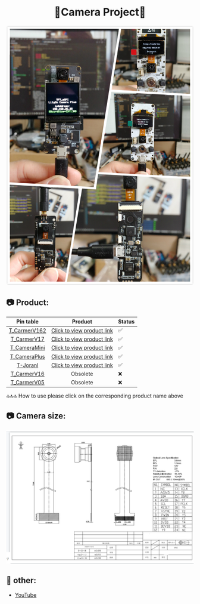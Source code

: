 <h1 align = "center">🌟Camera Project🌟</h1>

![](image/3.jpg)


<h2 align = "left">📷 Product:</h2>

|              Pin table               |                                                           Product                                                            | Status |
| :----------------------------------: | :--------------------------------------------------------------------------------------------------------------------------: | ------ |
| [T_CarmerV162](docs/T_CarmerV162.md) |  [Click to view product link](https://pt.aliexpress.com/item/32968683765.html?spm=a2g03.12010615.8148356.9.6cb25eafHRaJ7j)   | ✅      |
|  [T_CarmerV17](docs/T_CarmerV17.md)  |  [Click to view product link](https://pt.aliexpress.com/item/32968683765.html?spm=a2g03.12010615.8148356.9.6cb25eafHRaJ7j)   | ✅      |
| [T_CameraMini](docs/T_CameraMini.md) | [Click to view product link](https://pt.aliexpress.com/item/4000329886104.html?spm=a2g03.12010615.8148356.37.425b3f82S1NoMc) | ✅      |
| [T_CameraPlus](docs/T_CameraPlus.md) |   [Click to view product link](https://pt.aliexpress.com/item/32971057846.html?spm=a2g0o.detail.1000023.13.2a017cd8ODCSaR)   | ✅      |
|     [T-Joranl](docs/T_Joranl.md)     |  [Click to view product link](https://pt.aliexpress.com/item/32952409255.html?spm=a2g03.12010615.8148356.17.42a01680aa2W9D)  | ✅      |
|  [T_CarmerV16](docs/T_CarmerV16.md)  |                                                           Obsolete                                                           | ❌      |
|  [T_CarmerV05](docs/T_CarmerV05.md)  |                                                           Obsolete                                                           | ❌      |

🔝🔝🔝 How to use please click on the corresponding product name above

<h2 align = "left">📷 Camera size:</h2>

![image1](image/4.png)

<h2 align = "left">📘 other:</h2>

- [YouTube](https://www.youtube.com/watch?v=CibcsmurTbo)








